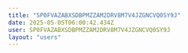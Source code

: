 ```yaml
---
title: "SP0FVAZABXSDBPMZZAM2DRV8M7V4JZGNCVQ0SY9J"
date: 2025-05-05T06:00:42.434Z
user: SP0FVAZABXSDBPMZZAM2DRV8M7V4JZGNCVQ0SY9J
layout: "users"
---
```

    